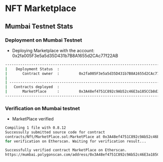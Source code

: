 # NFT Marketplace

## Mumbai Testnet Stats

### Deployment on Mumbai Testnet

- Deploying Marketplace with the account: 0x2fa005F3e5a5d35D431b7B8A1655d2CAc77f22AB
```bash
----------------------------------------------------------------------------------
|    Deployment Status  :
|       Contract owner  :         0x2fa005F3e5a5d35D431b7B8A1655d2CAc77f22AB
|
| ------------------------------------------------------------------------------
|   Contracts deployed  :
|       MarketPlace     :         0x3A48ef4751C892c9Ab52c46E3a185CCb8d34E530
----------------------------------------------------------------------------------
```
### Verification on Mumbai testnet

- MarketPlace verified
```bash
Compiling 1 file with 0.8.12
Successully submitted source code for contract
contracts/Nft/MarketPlace.sol:MarketPlace at 0x3A48ef4751C892c9Ab52c46E3a185CCb8d34E530
for verification on Etherscan. Waiting for verification result...

Successfully verified contract MarketPlace on Etherscan.
https://mumbai.polygonscan.com/address/0x3A48ef4751C892c9Ab52c46E3a185CCb8d34E530#code
```
